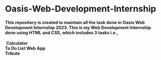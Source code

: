 # Oasis-Web-Development-Internship
#### This repository is created to maintain all the task done in Oasis Web Development Internship 2023. This is my Web Development Internship done using HTML and CSS, which includes 3 tasks i.e.,

‍ <b>Calculator</b><br>
 <b>To Do List Web App</b><br>
 <b>Tribute</b><br>
